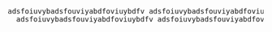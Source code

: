 <pre>adsfoiuvybadsfouviyabdfoviuybdfv adsfoiuvybadsfouviyabdfoviuybdfvadsfoiuvybadsfouviyabdfoviuybdfvadsfoiuvybadsfouviyabdfoviuybdfv adsfoiuvybadsfouviyabdfoviuybdfvadsfoiuvybadsfouviyabdfoviuybdfvadsfoiuvybadsfouviyabdfoviuybdfvadsfoiuvybadsfouviyabdfoviuybdfvadsfoiuvybadsfouviyabdfoviuybdfv adsfoiuvybadsfouviyabdfoviuybdfvadsfoiuvybadsfouviyabdfoviuybdfvadsfoiuvybadsfouviyabdfoviuybdfvadsfoiuvybadsfouviyabdfoviuybdfv adsfoiuvybadsfouviyabdfoviuybdfvadsfoiuvybadsfouviyabdfoviuybdfvadsfoiuvybadsfouviyabdfoviuybdfvadsfoiuvybadsfouviyabdfov
  adsfoiuvybadsfouviyabdfoviuybdfv adsfoiuvybadsfouviyabdfoviuybdfv adsfoiuvybadsfouviyabdfoviuybdfv adsfoiuvybadsfouviyabdfoviuybdfv adsfoiuvybadsfouviyabdfoviuybdfviuybdfv</pre>
